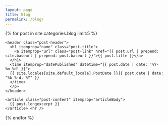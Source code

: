 ```yaml
---
layout: page
title: Blog
permalink: /blog/
---
```


<div class="home">
  <div class="post" itemscope itemtype="http://schema.org/BlogPosting" >
   
{% for post in site.categories.blog limit:5 %}

    <header class="post-header">
      <h1 itemprop="name" class="post-title">
        <a itemprop="url" class="post-link" href="{{ post.url | prepend: site.baseurl | prepend: post.baseurl }}">{{ post.title }}</a>
      </h1>
      <time itemprop="datePublished" datetime="{{ post.date | date: '%Y-%m-%d' }}">
      {{ site.locales[site.default_locale].PostDate }}{{ post.date | date: "%b %-d, %Y" }}
      </time>
      </p>
    </header>

    <article class="post-content" itemprop="articleBody">
      {{ post.longexcerpt }}
    </article> <hr />
    
{% endfor %}

  </div>
</div>

